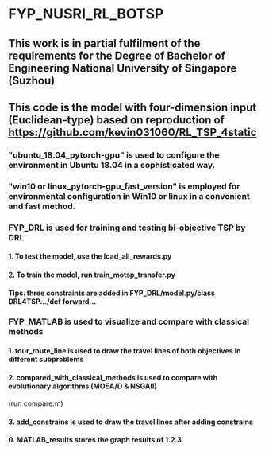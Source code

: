 # FYP_NUSRI_RL_BOTSP
## This work is in partial fulfilment of the requirements for the Degree of Bachelor of Engineering National University of Singapore (Suzhou)
## This code is the model with four-dimension input (Euclidean-type) based on reproduction of https://github.com/kevin031060/RL_TSP_4static
### "ubuntu_18.04_pytorch-gpu" is used to configure the environment in Ubuntu 18.04 in a sophisticated way. 
### "win10 or linux_pytorch-gpu_fast_version" is employed for environmental configuration in Win10 or linux in a convenient and fast method.
### FYP_DRL is used for training and testing bi-objective TSP by DRL
#### 1. To test the model, use the load_all_rewards.py
#### 2. To train the model, run train_motsp_transfer.py
#### Tips. three constraints are added in FYP_DRL/model.py/class DRL4TSP.../def forward...
### FYP_MATLAB is used to visualize and compare with classical methods
#### 1. tour_route_line is used to draw the travel lines of both objectives in different subproblems
#### 2. compared_with_classical_methods is used to compare with evolutionary algorithms (MOEA/D & NSGAII)
(run compare.m)
#### 3. add_constrains is used to draw the travel lines after adding constrains
#### 0. MATLAB_results stores the graph results of 1.2.3.

